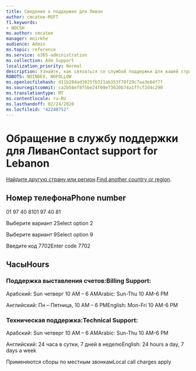 ```yaml
---
title: Сведения о поддержке для Ливан
author: cmcatee-MSFT
f1.keywords:
- NOCSH
ms.author: cmcatee
manager: mnirkhe
audience: Admin
ms.topic: reference
ms.service: o365-administration
ms.collection: Adm_Support
localization_priority: Normal
description: Узнайте, как связаться со службой поддержки для вашей страны или региона.
ROBOTS: NOINDEX, NOFOLLOW
ms.openlocfilehash: d11b284ad3025fb321ab353f78f29c7aa3e84f7f
ms.sourcegitcommit: ca2b58ef8f5be24f09e73620b74a1ffcf2d4c290
ms.translationtype: MT
ms.contentlocale: ru-RU
ms.lasthandoff: 02/24/2020
ms.locfileid: "42248752"
---
```

# <a name="contact-support-for-lebanon"></a><span data-ttu-id="e7a62-103">Обращение в службу поддержки для Ливан</span><span class="sxs-lookup"><span data-stu-id="e7a62-103">Contact support for Lebanon</span></span>

<span data-ttu-id="e7a62-104">[Найдите другую страну или регион](../contact-support-for-business-products.md).</span><span class="sxs-lookup"><span data-stu-id="e7a62-104">[Find another country or region](../contact-support-for-business-products.md).</span></span>

## <a name="phone-number"></a><span data-ttu-id="e7a62-105">Номер телефона</span><span class="sxs-lookup"><span data-stu-id="e7a62-105">Phone number</span></span>
<span data-ttu-id="e7a62-106">01 97 40 81</span><span class="sxs-lookup"><span data-stu-id="e7a62-106">01 97 40 81</span></span>

<span data-ttu-id="e7a62-107">Выберите вариант 2</span><span class="sxs-lookup"><span data-stu-id="e7a62-107">Select option 2</span></span>

<span data-ttu-id="e7a62-108">Выберите вариант 9</span><span class="sxs-lookup"><span data-stu-id="e7a62-108">Select option 9</span></span>

<span data-ttu-id="e7a62-109">Введите код 7702</span><span class="sxs-lookup"><span data-stu-id="e7a62-109">Enter code 7702</span></span>

## <a name="hours"></a><span data-ttu-id="e7a62-110">Часы</span><span class="sxs-lookup"><span data-stu-id="e7a62-110">Hours</span></span>
### <a name="billing-support"></a><span data-ttu-id="e7a62-111">Поддержка выставления счетов:</span><span class="sxs-lookup"><span data-stu-id="e7a62-111">Billing Support:</span></span>

<span data-ttu-id="e7a62-112">Арабский: Sun четверг 10 AM – 6 AM</span><span class="sxs-lookup"><span data-stu-id="e7a62-112">Arabic: Sun-Thu 10 AM-6 PM</span></span>

<span data-ttu-id="e7a62-113">Английский: Пн – Пятница, 10 AM – 6 PM</span><span class="sxs-lookup"><span data-stu-id="e7a62-113">English: Mon-Fri 10 AM-6 PM</span></span>

### <a name="technical-support"></a><span data-ttu-id="e7a62-114">Техническая поддержка:</span><span class="sxs-lookup"><span data-stu-id="e7a62-114">Technical Support:</span></span>

<span data-ttu-id="e7a62-115">Арабский: Sun четверг 10 AM – 6 AM</span><span class="sxs-lookup"><span data-stu-id="e7a62-115">Arabic: Sun-Thu 10 AM-6 PM</span></span>

<span data-ttu-id="e7a62-116">Английский: 24 часа в сутки, 7 дней в неделю</span><span class="sxs-lookup"><span data-stu-id="e7a62-116">English: 24 hours a day, 7 days a week</span></span>

<span data-ttu-id="e7a62-117">Применяются сборы по местным звонкам</span><span class="sxs-lookup"><span data-stu-id="e7a62-117">Local call charges apply</span></span>